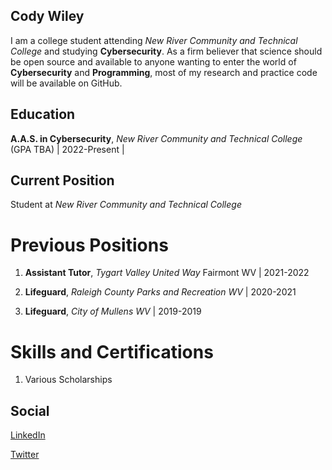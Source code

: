 ## Cody Wiley

I am a college student attending _New River Community and Technical College_ and studying **Cybersecurity**. As a firm believer that science should be open source and available to anyone wanting to enter the world of **Cybersecurity** and **Programming**, most of my research and practice code will be available on GitHub.

## Education

**A.A.S. in Cybersecurity**, *New River Community and Technical College* (GPA TBA) | 2022-Present | 


## Current Position

Student at *New River Community and Technical College*


# Previous Positions

1. **Assistant Tutor**, *Tygart Valley United Way* Fairmont WV | 2021-2022

2. **Lifeguard**, *Raleigh County Parks and Recreation WV* | 2020-2021

3. **Lifeguard**, *City of Mullens WV* | 2019-2019


# Skills and Certifications

1. Various Scholarships

## Social

[LinkedIn](https://www.linkedin.com/in/cody-wiley-30b678209/)

[Twitter](https://twitter.com/cwiley2002)

